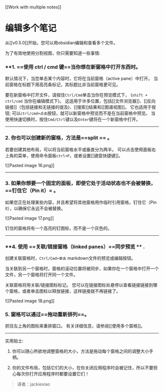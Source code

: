 [[Work with multiple notes]]

# 编辑多个笔记
从[[v0.5.0]]开始，您可以用obsidian编辑和查看多个文件。

为了有效地使用分割视图，你只需要知道一些事情:

### **1. ==使用 ctrl / cmd 键==当你想在新窗格中打开东西时。

默认情况下，当您单击某个内容时，它将在当前窗格（active pane）中打开。 当前窗格在标题下用高亮条标记，其标题比非当前窗格更可见。

要在新窗格中打开文件，请按住`Ctrl/Cmd`单击当你在预览模式下， (`shift + ctrl/cmd` 当你在编辑模式下)。 这适用于许多位置，包括[[文件浏览器]]、[[反向链接]]（包括链接和无链接的提及)、[[搜索]]结果和[[图谱视图]]。 它也适用于按钮; 可以`ctrl/cmd+点击`按钮，就可以新窗格中预览而不是在当前窗格中预览。 当使用快速切换时，按住`Cmd/Ctrl`键以及`Enter`键将在一个新窗格中打开。

---

### **2. 你也可以创建新的窗格，方法是==split ==** 。

若要创建其他布局，可以将当前窗格水平或垂直分为两半。 可以点击使用面板右上角的菜单，使用命令面板`ctrl+P`，或者设置[[键盘快捷键]]。

![[Pasted image 16.png]]

---

### **3. 如果你想要一个固定的面板，即使它处于活动状态也不会被替换，==钉住它（Pin it）=** 。

如果您正在处理某些内容，并且希望将其他窗格用作临时引用窗格，钉住它（Pin it），以确保它永远不会被替换。

![[Pasted image 17.png]]

钉住的窗格将有一个高亮的钉图标，而不是一个灰色的。

---

### **4. 使用 ==关联/链接窗格（linked panes）==同步预览 ** .

创建关联窗格时，`Ctrl/Cmd+单击` markdown文件的预览或编辑按钮。

当关联到另一个窗格时，窗格的滚动位置将被同步，如果你在一个窗格中打开一个文件，另一个窗格将打开同一个文件。

关联窗格将用关联/链接图标标记。 您可以在链接图标处悬停以查看链接链接到哪个窗格，或者单击图标以释放链接，这样链接就不再链接了。

![[Pasted image 18.png]]

### **5. 窗格可以通过==拖动重新排列==**。

抓住左上角的图标来重排窗口。 有关详细信息，请参阅[[使用多个窗格]]。

---

实用贴士:

1. 你可以随心所欲地调整窗格的大小，方法是拖动每个窗格之间的调整大小手柄。

2. 你的文件布局，包括它们的大小，在你关闭应用程序时会被记住，所以不要担心每次你打开应用程序时都要设置它们！

> 译者：jackiexiao
